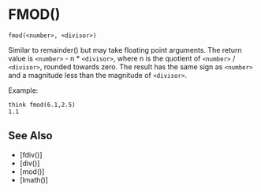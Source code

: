 # FMOD()
`fmod(<number>, <divisor>)`

  Similar to remainder() but may take floating point arguments. The return value is `<number>` - n * `<divisor>`, where n is the quotient of `<number>` / `<divisor>`, rounded towards zero. The result has the same sign as `<number>` and a magnitude less than the magnitude of `<divisor>`.

  Example:
```
think fmod(6.1,2.5)
1.1
```

## See Also
- [fdiv()]
- [div()]
- [mod()]
- [lmath()]

